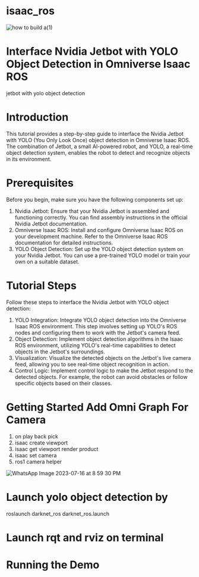 # isaac_ros

![how to build a(1)](https://github.com/kabilan2003/isaac_ros/assets/109456728/34b5dc40-cf9b-458f-8679-f0aff661bc23)

# Interface Nvidia Jetbot with YOLO Object Detection in Omniverse Isaac ROS

jetbot with yolo object detection 

# Introduction

This tutorial provides a step-by-step guide to interface the Nvidia Jetbot with YOLO (You Only Look Once) object detection in Omniverse Isaac ROS. The combination of Jetbot, a small AI-powered robot, and YOLO, a real-time object detection system, enables the robot to detect and recognize objects in its environment.

# Prerequisites

Before you begin, make sure you have the following components set up:

1. Nvidia Jetbot: Ensure that your Nvidia Jetbot is assembled and functioning correctly. You can find assembly instructions in the official Nvidia Jetbot documentation.
2. Omniverse Isaac ROS: Install and configure Omniverse Isaac ROS on your development machine. Refer to the Omniverse Isaac ROS documentation for detailed instructions.
3. YOLO Object Detection: Set up the YOLO object detection system on your Nvidia Jetbot. You can use a pre-trained YOLO model or train your own on a suitable dataset.

# Tutorial Steps
Follow these steps to interface the Nvidia Jetbot with YOLO object detection:

1. YOLO Integration: Integrate YOLO object detection into the Omniverse Isaac ROS environment. This step involves setting up YOLO's ROS nodes and configuring them to work with the Jetbot's camera feed.
2. Object Detection: Implement object detection algorithms in the Isaac ROS environment, utilizing YOLO's real-time capabilities to detect objects in the Jetbot's surroundings.
3. Visualization: Visualize the detected objects on the Jetbot's live camera feed, allowing you to see real-time object recognition in action.
4. Control Logic: Implement control logic to make the Jetbot respond to the detected objects. For example, the robot can avoid obstacles or follow specific objects based on their classes.

# Getting Started Add Omni Graph For Camera 

1. on play back pick
2. isaac create viewport
3. isaac get viewport render product
4. isaac set camera
5. ros1 camera helper

![WhatsApp Image 2023-07-16 at 8 59 30 PM](https://github.com/kabilan2003/isaac_ros/assets/109456728/7225a3cb-9f7c-427d-8d40-9cb1f3ac9f03)


# Launch yolo object detection by 

roslaunch darknet_ros darknet_ros.launch 



# Launch rqt and rviz on terminal 

# Running the Demo















